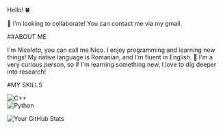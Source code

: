 Hello! 🍀

👯 I’m looking to collaborate! You can contact me via my gmail.

##ABOUT ME

I'm *Nicoleta*, you can call me Nico. 
I enjoy programming and learning new things!
My native language is Romanian, and I'm fluent in English.
💬 I'm a very curious person, so if I'm learning something new, I love to dig deeper into research!

#MY SKILLS

![C++](https://img.shields.io/badge/C%2B%2B-blue?style=for-the-badge&logo=c%2B%2B&logoColor=white)  
![Python](https://img.shields.io/badge/Python-yellow?style=for-the-badge&logo=python&logoColor=white)  

![Your GitHub Stats](https://github-readme-stats.vercel.app/api?username=linuxuxs&show_icons=true&theme=dark)

